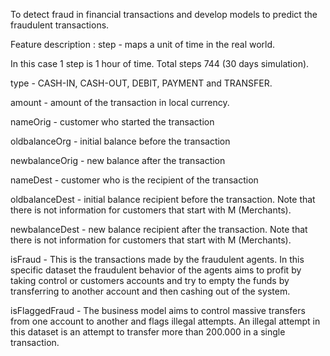 To detect fraud in financial transactions and develop models to predict the fraudulent transactions.

Feature description :
step - maps a unit of time in the real world. 

In this case 1 step is 1 hour of time. Total steps 744 (30 days simulation). 

type - CASH-IN, CASH-OUT, DEBIT, PAYMENT and TRANSFER. 

amount - amount of the transaction in local currency. 

nameOrig - customer who started the transaction 

oldbalanceOrg - initial balance before the transaction 

newbalanceOrig - new balance after the transaction 

nameDest - customer who is the recipient of the transaction 

oldbalanceDest - initial balance recipient before the transaction. Note that there is not information for customers that start with M (Merchants). 

newbalanceDest - new balance recipient after the transaction. Note that there is not information for customers that start with M (Merchants). 

isFraud - This is the transactions made by the fraudulent agents. In this specific dataset the fraudulent behavior of the agents aims to profit by taking control or customers accounts and try to empty the funds by transferring to another account and then cashing out of the system. 

isFlaggedFraud - The business model aims to control massive transfers from one account to another and flags illegal attempts. An illegal attempt in this dataset is an attempt to transfer more than 200.000 in a single transaction.
